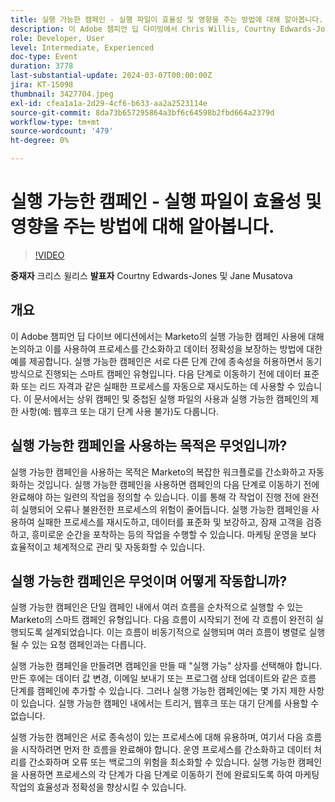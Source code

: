 ```yaml
---
title: 실행 가능한 캠페인 - 실행 파일이 효율성 및 영향을 주는 방법에 대해 알아봅니다.
description: 이 Adobe 챔피언 딥 다이빙에서 Chris Willis, Courtny Edwards-Jones, Jane Musatova와 함께 Marketo의 실행 가능한 캠페인으로 프로세스를 간소화하고 데이터의 정확성을 보장하며 복잡한 워크플로우를 자동화하는 방법을 알아보십시오. 또한, 실제 사례를 통해 오류와 백로그를 최소화하는 데 중점을 둡니다.
role: Developer, User
level: Intermediate, Experienced
doc-type: Event
duration: 3778
last-substantial-update: 2024-03-07T00:00:00Z
jira: KT-15098
thumbnail: 3427704.jpeg
exl-id: cfea1a1a-2d29-4cf6-b633-aa2a2523114e
source-git-commit: 8da73b657295864a3bf6c64598b2fbd664a2379d
workflow-type: tm+mt
source-wordcount: '479'
ht-degree: 0%

---
```


# 실행 가능한 캠페인 - 실행 파일이 효율성 및 영향을 주는 방법에 대해 알아봅니다.

>[!VIDEO](https://video.tv.adobe.com/v/3427704/?learn=on)

**중재자** 크리스 윌리스
**발표자** Courtny Edwards-Jones 및 Jane Musatova

## 개요

이 Adobe 챔피언 딥 다이브 에디션에서는 Marketo의 실행 가능한 캠페인 사용에 대해 논의하고 이를 사용하여 프로세스를 간소화하고 데이터 정확성을 보장하는 방법에 대한 예를 제공합니다. 실행 가능한 캠페인은 서로 다른 단계 간에 종속성을 허용하면서 동기 방식으로 진행되는 스마트 캠페인 유형입니다. 다음 단계로 이동하기 전에 데이터 표준화 또는 리드 자격과 같은 실패한 프로세스를 자동으로 재시도하는 데 사용할 수 있습니다. 이 문서에서는 상위 캠페인 및 중첩된 실행 파일의 사용과 실행 가능한 캠페인의 제한 사항(예: 웹후크 또는 대기 단계 사용 불가)도 다룹니다.

## 실행 가능한 캠페인을 사용하는 목적은 무엇입니까?

실행 가능한 캠페인을 사용하는 목적은 Marketo의 복잡한 워크플로를 간소화하고 자동화하는 것입니다. 실행 가능한 캠페인을 사용하면 캠페인의 다음 단계로 이동하기 전에 완료해야 하는 일련의 작업을 정의할 수 있습니다. 이를 통해 각 작업이 진행 전에 완전히 실행되어 오류나 불완전한 프로세스의 위험이 줄어듭니다. 실행 가능한 캠페인을 사용하여 실패한 프로세스를 재시도하고, 데이터를 표준화 및 보강하고, 잠재 고객을 검증하고, 흥미로운 순간을 포착하는 등의 작업을 수행할 수 있습니다. 마케팅 운영을 보다 효율적이고 체계적으로 관리 및 자동화할 수 있습니다.

## 실행 가능한 캠페인은 무엇이며 어떻게 작동합니까?

실행 가능한 캠페인은 단일 캠페인 내에서 여러 흐름을 순차적으로 실행할 수 있는 Marketo의 스마트 캠페인 유형입니다. 다음 흐름이 시작되기 전에 각 흐름이 완전히 실행되도록 설계되었습니다. 이는 흐름이 비동기적으로 실행되며 여러 흐름이 병렬로 실행될 수 있는 요청 캠페인과는 다릅니다.

실행 가능한 캠페인을 만들려면 캠페인을 만들 때 &quot;실행 가능&quot; 상자를 선택해야 합니다. 만든 후에는 데이터 값 변경, 이메일 보내기 또는 프로그램 상태 업데이트와 같은 흐름 단계를 캠페인에 추가할 수 있습니다. 그러나 실행 가능한 캠페인에는 몇 가지 제한 사항이 있습니다. 실행 가능한 캠페인 내에서는 트리거, 웹후크 또는 대기 단계를 사용할 수 없습니다.

실행 가능한 캠페인은 서로 종속성이 있는 프로세스에 대해 유용하며, 여기서 다음 흐름을 시작하려면 먼저 한 흐름을 완료해야 합니다. 운영 프로세스를 간소화하고 데이터 처리를 간소화하며 오류 또는 백로그의 위험을 최소화할 수 있습니다. 실행 가능한 캠페인을 사용하면 프로세스의 각 단계가 다음 단계로 이동하기 전에 완료되도록 하여 마케팅 작업의 효율성과 정확성을 향상시킬 수 있습니다.